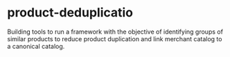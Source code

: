# product-deduplicatio

Building tools to run a framework with the objective of identifying groups of similar products to reduce product duplication and link merchant catalog to a canonical catalog.

